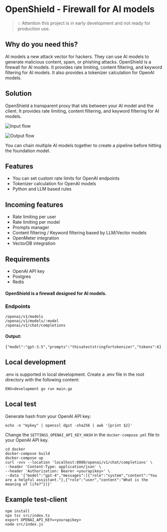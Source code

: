 # OpenShield - Firewall for AI models


>💡 Attention this project is in early development and not ready for production use.


## Why do you need this?
AI models a new attack vector for hackers. They can use AI models to generate malicious content, spam, or phishing attacks. OpenShield is a firewall for AI models. It provides rate limiting, content filtering, and keyword filtering for AI models. It also provides a tokenizer calculation for OpenAI models.

## Solution
OpenShield a transparent proxy that sits between your AI model and the client. It provides rate limiting, content filtering, and keyword filtering for AI models.

![Input flow](https://github.com/openshieldai/openshield/docs/assets/input.svg)

![Output flow](https://github.com/openshieldai/openshield/docs/assets/output.svg)

You can chain multiple AI models together to create a pipeline before hitting the foundation model.

## Features
- You can set custom rate limits for OpenAI endpoints
- Tokenizer calculation for OpenAI models
- Python and LLM based rules

## Incoming features
- Rate limiting per user
- Rate limiting per model
- Prompts manager
- Content filtering / Keyword filtering based by LLM/Vector models
- OpenMeter integration
- VectorDB integration

## Requirements
- OpenAI API key
- Postgres
- Redis

#### OpenShield is a firewall designed for AI models.


### Endpoints
```
/openai/v1/models
/openai/v1/models/:model
/openai/v1/chat/completions
```

#### Output:
```
{"model":"gpt-3.5","prompts":"thisateststringfortokenizer","tokens":6}
```


## Local development
.env is supported in local development. Create a .env file in the root directory with the following content:
```
ENV=development go run main.go
```

## Local test

Generate hash from your OpenAI API key:
```
echo -n "mykey" | openssl dgst -sha256 | awk '{print $2}'
```

Change the `SETTINGS_OPENAI_API_KEY_HASH` in the `docker-compose.yml` file to your OpenAI API key.

```
cd docker
docker-compose build
docker-compose up
curl -vvv --location 'localhost:8080/openai/v1/chat/completions' \                                                                                       
--header 'Content-Type: application/json' \
--header 'Authorization: Bearer <yourapikey>' \
--data '{"model":"gpt-4","messages":[{"role":"system","content":"You are a helpful assistant."},{"role":"user","content":"What is the meaning of life?"}]}'
```

## Example test-client

```
npm install
npx tsc src/index.ts
export OPENAI_API_KEY=<yourapikey>
node src/index.js
```
